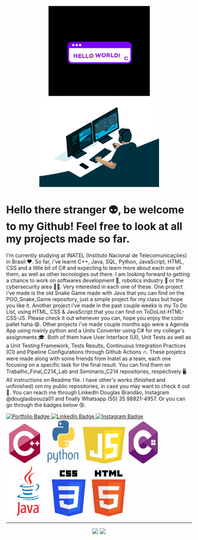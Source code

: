 <div align = "center">
<img src = "giphyhello.gif" width = "275px">
<img src = "giphy.gif" width = "325px">
</div>

# Hello there stranger 👽, be welcome to my Github! Feel free to look at all my projects made so far.
I'm currently studying at INATEL (Instituto Nacional de Telecomunicações) in Brasil ❤. So far, i've learnt C++, Java, SQL, Python, JavaScript, HTML, CSS and a little bit of C# and expecting to learn more about each one of them, as well as other tecnologies out there. 
I am looking forward to getting a chance to work on softwares development 👾, robotics industry 🤖 or the cybersecurity area 🐱‍💻. Very interested in each one of these.
One project i've made is the old Snake Game made with Java that you can find on the POO_Snake_Game repository, just a simple project for my class but hope you like it. Another project i've made in the past couple weeks is my To Do List, using HTML, CSS & JavaScript that you can find on ToDoList-HTML-CSS-JS. Please check it out whenever you can, hope you enjoy the color pallet haha 😄.
Other projects i've made couple months ago were a Agenda App using mainly python and a Units Converter using C# for my college's assignments 🎓. Both of them have User Interface (UI), Unit Tests as well as a Unit Testing Framework, Tests Results, Continuous Integration Practices (CI) and Pipeline Configurations through Github Actions 🔥. These projetcs were made along with some friends from Inatel as a team, each one focusing on a specific task for the final result. You can find them on Trabalho_Final_C214_Lab and Seminario_C214 repositories, respectively 🖥️. All instructions on Readme file.
I have other's works (finished and unfinished) om my public repositories, in case you may want to check it out 👀.
You can reach me through LinkedIn Douglas Brandão, Instagram @douglasbsouza01 and finally Whatsapp (55) 35 98821-4957. Or you can go through the badges below 😵.

<div>
<a href = "https://douglassouza05.github.io/DouglasSouzaPortfolio.github.io/">
  <img src = "https://img.shields.io/badge/website-000000?style=for-the-badge&logo=About.me&logoColor=white" alt = "Portfolio Badge"/>
</a>
<a href = "https://www.linkedin.com/in/douglas-brand%C3%A3o-de-souza-88a1b71a2/">
  <img src = "https://img.shields.io/badge/LinkedIn-0077B5?style=for-the-badge&logo=linkedin&logoColor=white" alt = "LinkedIn Badge"/>
</a>
<a href = "https://www.instagram.com/douglasbsouza01/">
  <img src = "https://img.shields.io/badge/Instagram-E4405F?style=for-the-badge&logo=instagram&logoColor=white" alt = "Instagram Badge"/>
</a>
</div>

<div> 
<img src = "cplusplus-original.svg" width = "100px" height = "110px">
<img src = "python-original-wordmark.svg" width = "100px" height = "120px">
<img src = "javascript.svg" width = "115px" height = "100px">
<img src = "csharp.svg" width = "90px" height = "115px">
<img src = "java-original-wordmark.svg" width = "120px" height = "140px">
<img src = "Css_Html.svg" width = "200px" height = "125px">
</div>

---

<div align = "center">
<img height = "200cm" src = "https://github-readme-stats.vercel.app/api/top-langs/?username=DouglasSouza05&show_icons=true&theme=chartreuse-dark&count_private=true"/>
<img height = "200cm" src = "https://github-readme-stats.vercel.app/api?username=DouglasSouza05&show_icons=true&theme=chartreuse-dark&count_private=true" />
</div>
